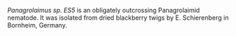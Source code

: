 _Panagrolaimus sp. ES5_ is an obligately outcrossing Panagrolaimid nematode. It was isolated from dried blackberry twigs by E. Schierenberg in Bornheim, Germany.
